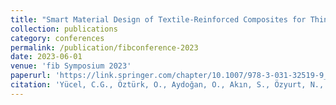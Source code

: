 ```yaml
---
title: "Smart Material Design of Textile-Reinforced Composites for Thin-Section Structures"
collection: publications
category: conferences
permalink: /publication/fibconference-2023
date: 2023-06-01
venue: 'fib Symposium 2023'
paperurl: 'https://link.springer.com/chapter/10.1007/978-3-031-32519-9_89'
citation: 'Yücel, C.G., Öztürk, O., Aydoğan, O., Akın, S., Özyurt, N., Kocaman, E.S. (2023). &quot;Smart Material Design of Textile-Reinforced Composites for Thin-Section Structures.&quot; <i>fib Symposium 2023 Lecture Notes in Civil Engineering.</i>. 1(349).'
---
```


